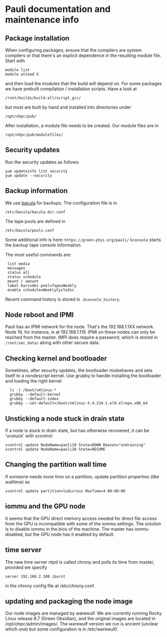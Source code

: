 # Pauli documentation and maintenance info


## Package installation
When configuring packages, ensure that the compilers are system compilers or that there's an explicit dependence in the resulting module file. Start with
```
module list
module unload X
```
and then load the modules that the build will depend on. For some packages we have prebuilt compilation / installation scripts. Have a look at 
```
/root/builds/build-all/script_gcc/
```
but most are built by hand and installed into directories under
```
/opt/ohpc/pub/
```
After installation, a module file needs to be created. Our module files are in
```
/opt/ohpc/pub/modulefiles/
```

## Security updates
Run the security updates as follows:

```
yum updateinfo list security
yum update --security
```   

## Backup information

We use [bacula](https://www.bacula.org/) for backups. The configuration file is in

 `/etc/bacula/bacula-dir.conf`

The tape pools are defined in

  `/etc/bacula/pools.conf`

Some additional info is here: `https://green-phys.org/pauli/`
`bconsole` starts the backup tape console information.

The most useful commands are:

```
 list media
 messages
 status all
 status schedule
 mount / umount
 label barcodes pool=TapesWeakly
 enable schedule=WeeklyCycleInc
```

Recent command history is stored in `.bconsole_history`.


## Node reboot and IPMI
Pauli has an IPMI network for the node. That's the 192.168.1.1XX network. Node 19, for instance, is at 192.168.1.119.
IPMI on these nodes can only be reached from the master. IMPI does require a password, which is stored in `/root/sec_data/` along with other secure data.

## Checking kernel and bootloader
Sometimes, after security updates, the bootloader misbehaves and sets itself to a nondescript kernel. Use grubby to handle installing the bootloader and loading the right kernel
```
  ls -l /boot/vmlinuz-*
  grubby --default-kernel
  grubby --default-index
  grubby --set-default=/boot/vmlinuz-5.4.234-1.el8.elrepo.x86_64
```
## Unsticking a node stuck in drain state
If a node is stuck in drain state, but has otherwise recovered, it can be 'unstuck' with scontrol:
```
scontrol update NodeName=pauli18 State=DOWN Reason="undraining"
scontrol update NodeName=pauli18 State=RESUME
```
## Changing the partition wall time
If someone needs more time on a partition, update partition properties (like walltime) as
```
scontrol update partition=ludicrous MaxTime=4-00:00:00
```

## iommu and the GPU node
It seems that the GPU direct memory access needed for direct file access from the GPU is incompatible with some of the iommu settings. The solution is to disable iommu in the bios of the machine. The master has iommu disabled, but the GPU node has it enabled by default.

## time server
The new time server ntpd is called chrony and polls its time from master, provided we specify
```
server 192.168.2.100 iburst
```
in the chrony config file at /etc/chrony.conf.

## updating and packaging the node image
Our node images are managed by warewulf. We are currently running Rocky Linux release 8.7 (Green Obsidian), and the original images are located in /opt/ohpc/admin/images/. The warewulf version we run is ancient (unclear which one) but some configuration is in /etc/warewulf/.

